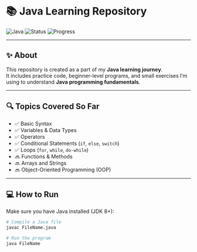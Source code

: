 # 📚 Java Learning Repository

![Java](https://img.shields.io/badge/Language-Java-orange?style=for-the-badge&logo=java)
![Status](https://img.shields.io/badge/Status-Learning-blue?style=for-the-badge)
![Progress](https://img.shields.io/badge/Progress-Ongoing-brightgreen?style=for-the-badge)

---


## ✨ About

This repository is created as a part of my **Java learning journey**.  
It includes practice code, beginner-level programs, and small exercises I’m using to understand **Java programming fundamentals**.

---

## 🔍 Topics Covered So Far

- ✅ Basic Syntax
- ✅ Variables & Data Types
- ✅ Operators
- ✅ Conditional Statements (`if`, `else`, `switch`)
- ✅ Loops (`for`, `while`, `do-while`)
- 🔜 Functions & Methods
- 🔜 Arrays and Strings
- 🔜 Object-Oriented Programming (OOP)

---

## 💻 How to Run

Make sure you have Java installed (JDK 8+):

```bash
# Compile a Java file
javac FileName.java

# Run the program
java FileName
